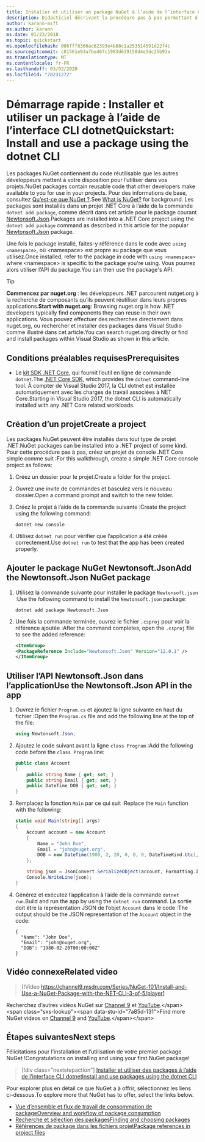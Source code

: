 ```yaml
---
title: Installer et utiliser un package NuGet à l’aide de l’interface CLI dotnet
description: Didacticiel décrivant la procédure pas à pas permettant d’installer et d’utiliser un package NuGet dans un projet .NET Core.
author: karann-msft
ms.author: karann
ms.date: 01/23/2018
ms.topic: quickstart
ms.openlocfilehash: 006fff8360ac62393e4b88c1a253514591d22f4c
ms.sourcegitcommit: c81561e93a7be467c1983d639158d4e3dc25b93a
ms.translationtype: MT
ms.contentlocale: fr-FR
ms.lasthandoff: 03/02/2020
ms.locfileid: "78231272"
---
```

# <a name="quickstart-install-and-use-a-package-using-the-dotnet-cli"></a><span data-ttu-id="7a85d-103">Démarrage rapide : Installer et utiliser un package à l’aide de l’interface CLI dotnet</span><span class="sxs-lookup"><span data-stu-id="7a85d-103">Quickstart: Install and use a package using the dotnet CLI</span></span>

<span data-ttu-id="7a85d-104">Les packages NuGet contiennent du code réutilisable que les autres développeurs mettent à votre disposition pour l’utiliser dans vos projets.</span><span class="sxs-lookup"><span data-stu-id="7a85d-104">NuGet packages contain reusable code that other developers make available to you for use in your projects.</span></span> <span data-ttu-id="7a85d-105">Pour des informations de base, consultez [Qu’est-ce que NuGet ?](../What-is-NuGet.md).</span><span class="sxs-lookup"><span data-stu-id="7a85d-105">See [What is NuGet?](../What-is-NuGet.md) for background.</span></span> <span data-ttu-id="7a85d-106">Les packages sont installés dans un projet .NET Core à l’aide de la commande `dotnet add package`, comme décrit dans cet article pour le package courant [Newtonsoft.Json](https://www.nuget.org/packages/Newtonsoft.Json/).</span><span class="sxs-lookup"><span data-stu-id="7a85d-106">Packages are installed into a .NET Core project using the `dotnet add package` command as described in this article for the popular [Newtonsoft.Json](https://www.nuget.org/packages/Newtonsoft.Json/) package.</span></span>

<span data-ttu-id="7a85d-107">Une fois le package installé, faites-y référence dans le code avec `using <namespace>`, où \<namespace\> est propre au package que vous utilisez.</span><span class="sxs-lookup"><span data-stu-id="7a85d-107">Once installed, refer to the package in code with `using <namespace>` where \<namespace\> is specific to the package you're using.</span></span> <span data-ttu-id="7a85d-108">Vous pourrez alors utiliser l’API du package.</span><span class="sxs-lookup"><span data-stu-id="7a85d-108">You can then use the package's API.</span></span>

> [!Tip]
> <span data-ttu-id="7a85d-109">**Commencez par nuget.org** : les développeurs .NET parcourent nutget.org à la recherche de composants qu’ils peuvent réutiliser dans leurs propres applications.</span><span class="sxs-lookup"><span data-stu-id="7a85d-109">**Start with nuget.org**: Browsing nuget.org is how .NET developers typically find components they can reuse in their own applications.</span></span> <span data-ttu-id="7a85d-110">Vous pouvez effectuer des recherches directement dans nuget.org, ou rechercher et installer des packages dans Visual Studio comme illustré dans cet article.</span><span class="sxs-lookup"><span data-stu-id="7a85d-110">You can search nuget.org directly or find and install packages within Visual Studio as shown in this article.</span></span>

## <a name="prerequisites"></a><span data-ttu-id="7a85d-111">Conditions préalables requises</span><span class="sxs-lookup"><span data-stu-id="7a85d-111">Prerequisites</span></span>

- <span data-ttu-id="7a85d-112">Le [kit SDK .NET Core](https://www.microsoft.com/net/download/), qui fournit l’outil en ligne de commande `dotnet`.</span><span class="sxs-lookup"><span data-stu-id="7a85d-112">The [.NET Core SDK](https://www.microsoft.com/net/download/), which provides the `dotnet` command-line tool.</span></span> <span data-ttu-id="7a85d-113">À compter de Visual Studio 2017, la CLI dotnet est installée automatiquement avec les charges de travail associées à NET Core.</span><span class="sxs-lookup"><span data-stu-id="7a85d-113">Starting in Visual Studio 2017, the dotnet CLI is automatically installed with any .NET Core related workloads.</span></span>

## <a name="create-a-project"></a><span data-ttu-id="7a85d-114">Création d’un projet</span><span class="sxs-lookup"><span data-stu-id="7a85d-114">Create a project</span></span>

<span data-ttu-id="7a85d-115">Les packages NuGet peuvent être installés dans tout type de projet .NET.</span><span class="sxs-lookup"><span data-stu-id="7a85d-115">NuGet packages can be installed into a .NET project of some kind.</span></span> <span data-ttu-id="7a85d-116">Pour cette procédure pas à pas, créez un projet de console .NET Core simple comme suit :</span><span class="sxs-lookup"><span data-stu-id="7a85d-116">For this walkthrough, create a simple .NET Core console project as follows:</span></span>

1. <span data-ttu-id="7a85d-117">Créez un dossier pour le projet.</span><span class="sxs-lookup"><span data-stu-id="7a85d-117">Create a folder for the project.</span></span>

1. <span data-ttu-id="7a85d-118">Ouvrez une invite de commandes et basculez vers le nouveau dossier.</span><span class="sxs-lookup"><span data-stu-id="7a85d-118">Open a command prompt and switch to the new folder.</span></span>

1. <span data-ttu-id="7a85d-119">Créez le projet à l’aide de la commande suivante :</span><span class="sxs-lookup"><span data-stu-id="7a85d-119">Create the project using the following command:</span></span>

    ```dotnetcli
    dotnet new console
    ```

1. <span data-ttu-id="7a85d-120">Utilisez `dotnet run` pour vérifier que l’application a été créée correctement.</span><span class="sxs-lookup"><span data-stu-id="7a85d-120">Use `dotnet run` to test that the app has been created properly.</span></span>

## <a name="add-the-newtonsoftjson-nuget-package"></a><span data-ttu-id="7a85d-121">Ajouter le package NuGet Newtonsoft.Json</span><span class="sxs-lookup"><span data-stu-id="7a85d-121">Add the Newtonsoft.Json NuGet package</span></span>

1. <span data-ttu-id="7a85d-122">Utilisez la commande suivante pour installer le package `Newtonsoft.json` :</span><span class="sxs-lookup"><span data-stu-id="7a85d-122">Use the following command to install the `Newtonsoft.json` package:</span></span>

    ```dotnetcli
    dotnet add package Newtonsoft.Json
    ```

2. <span data-ttu-id="7a85d-123">Une fois la commande terminée, ouvrez le fichier `.csproj` pour voir la référence ajoutée :</span><span class="sxs-lookup"><span data-stu-id="7a85d-123">After the command completes, open the `.csproj` file to see the added reference:</span></span>

    ```xml
   <ItemGroup>
    <PackageReference Include="Newtonsoft.Json" Version="12.0.1" />
   </ItemGroup>
    ```

## <a name="use-the-newtonsoftjson-api-in-the-app"></a><span data-ttu-id="7a85d-124">Utiliser l’API Newtonsoft.Json dans l’application</span><span class="sxs-lookup"><span data-stu-id="7a85d-124">Use the Newtonsoft.Json API in the app</span></span>

1. <span data-ttu-id="7a85d-125">Ouvrez le fichier `Program.cs` et ajoutez la ligne suivante en haut du fichier :</span><span class="sxs-lookup"><span data-stu-id="7a85d-125">Open the `Program.cs` file and add the following line at the top of the file:</span></span>

    ```cs
    using Newtonsoft.Json;
    ```

1. <span data-ttu-id="7a85d-126">Ajoutez le code suivant avant la ligne `class Program` :</span><span class="sxs-lookup"><span data-stu-id="7a85d-126">Add the following code before the `class Program` line:</span></span>

    ```cs
    public class Account
    {
        public string Name { get; set; }
        public string Email { get; set; }
        public DateTime DOB { get; set; }
    }
    ```

1. <span data-ttu-id="7a85d-127">Remplacez la fonction `Main` par ce qui suit :</span><span class="sxs-lookup"><span data-stu-id="7a85d-127">Replace the `Main` function with the following:</span></span>

    ```cs
    static void Main(string[] args)
    {
        Account account = new Account
        {
            Name = "John Doe",
            Email = "john@nuget.org",
            DOB = new DateTime(1980, 2, 20, 0, 0, 0, DateTimeKind.Utc),
        };

        string json = JsonConvert.SerializeObject(account, Formatting.Indented);
        Console.WriteLine(json);
    }
    ```

1. <span data-ttu-id="7a85d-128">Générez et exécutez l’application à l’aide de la commande `dotnet run`.</span><span class="sxs-lookup"><span data-stu-id="7a85d-128">Build and run the app by using the `dotnet run` command.</span></span> <span data-ttu-id="7a85d-129">La sortie doit être la représentation JSON de l’objet `Account` dans le code :</span><span class="sxs-lookup"><span data-stu-id="7a85d-129">The output should be the JSON representation of the `Account` object in the code:</span></span>

    ```output
    {
      "Name": "John Doe",
      "Email": "john@nuget.org",
      "DOB": "1980-02-20T00:00:00Z"
    }
    ```
## <a name="related-video"></a><span data-ttu-id="7a85d-130">Vidéo connexe</span><span class="sxs-lookup"><span data-stu-id="7a85d-130">Related video</span></span>

> [!Video https://channel9.msdn.com/Series/NuGet-101/Install-and-Use-a-NuGet-Package-with-the-NET-CLI-3-of-5/player]

<span data-ttu-id="7a85d-131">Recherchez d’autres vidéos NuGet sur [Channel 9](https://channel9.msdn.com/Series/NuGet-101) et [YouTube](https://www.youtube.com/playlist?list=PLdo4fOcmZ0oVLvfkFk8O9h6v2Dcdh2bh_).</span><span class="sxs-lookup"><span data-stu-id="7a85d-131">Find more NuGet videos on [Channel 9](https://channel9.msdn.com/Series/NuGet-101) and [YouTube](https://www.youtube.com/playlist?list=PLdo4fOcmZ0oVLvfkFk8O9h6v2Dcdh2bh_).</span></span>

## <a name="next-steps"></a><span data-ttu-id="7a85d-132">Étapes suivantes</span><span class="sxs-lookup"><span data-stu-id="7a85d-132">Next steps</span></span>

<span data-ttu-id="7a85d-133">Félicitations pour l’installation et l’utilisation de votre premier package NuGet !</span><span class="sxs-lookup"><span data-stu-id="7a85d-133">Congratulations on installing and using your first NuGet package!</span></span>

> [!div class="nextstepaction"]
> [<span data-ttu-id="7a85d-134">Installer et utiliser des packages à l’aide de l’interface CLI dotnet</span><span class="sxs-lookup"><span data-stu-id="7a85d-134">Install and use packages using the dotnet CLI</span></span>](../consume-packages/install-use-packages-dotnet-cli.md)

<span data-ttu-id="7a85d-135">Pour explorer plus en détail ce que NuGet a à offrir, sélectionnez les liens ci-dessous.</span><span class="sxs-lookup"><span data-stu-id="7a85d-135">To explore more that NuGet has to offer, select the links below.</span></span>

- [<span data-ttu-id="7a85d-136">Vue d’ensemble et flux de travail de consommation de package</span><span class="sxs-lookup"><span data-stu-id="7a85d-136">Overview and workflow of package consumption</span></span>](../consume-packages/overview-and-workflow.md)
- [<span data-ttu-id="7a85d-137">Recherche et sélection des packages</span><span class="sxs-lookup"><span data-stu-id="7a85d-137">Finding and choosing packages</span></span>](../consume-packages/finding-and-choosing-packages.md)
- [<span data-ttu-id="7a85d-138">Références de package dans les fichiers projet</span><span class="sxs-lookup"><span data-stu-id="7a85d-138">Package references in project files</span></span>](../consume-packages/package-references-in-project-files.md)
